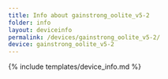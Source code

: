 ```yaml
---
title: Info about gainstrong_oolite_v5-2
folder: info
layout: deviceinfo
permalink: /devices/gainstrong_oolite_v5-2/
device: gainstrong_oolite_v5-2
---
```

{% include templates/device_info.md %}
